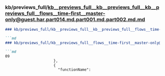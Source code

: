 ### kb/previews_full/kb__previews_full__kb__previews_full__kb__previews_full__flows__time-first__master-only@guest.har.part014.md.part001.md.part002.md.md

```md
### kb/previews_full/kb__previews_full__kb__previews_full__flows__time-first__master-only@guest.har.part014.md.part001.md.part002.md

```md
### kb/previews_full/kb__previews_full__flows__time-first__master-only@guest.har.part014.md.part001.md (part 002)

```md
09
                      },
                      {
                        "functionName":
```

```

```

```
